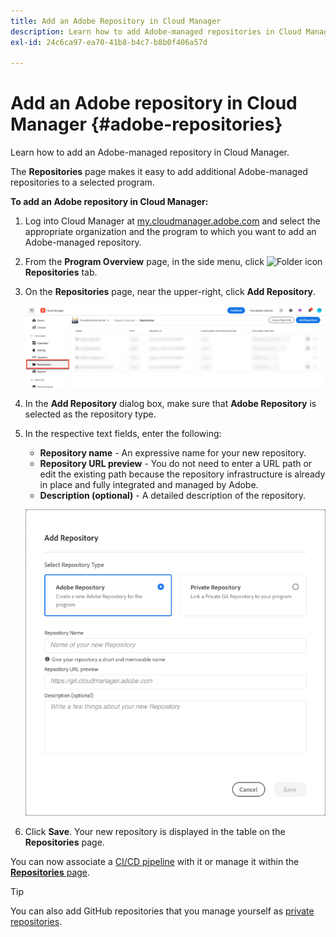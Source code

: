 ```yaml
---
title: Add an Adobe Repository in Cloud Manager
description: Learn how to add Adobe-managed repositories in Cloud Manager.
exl-id: 24c6ca97-ea70-41b8-b4c7-b8b0f406a57d

---
```

# Add an Adobe repository in Cloud Manager {#adobe-repositories}

Learn how to add an Adobe-managed repository in Cloud Manager.

The **Repositories** page makes it easy to add additional Adobe-managed repositories to a selected program.

**To add an Adobe repository in Cloud Manager:**

1. Log into Cloud Manager at [my.cloudmanager.adobe.com](https://my.cloudmanager.adobe.com/) and select the appropriate organization and the program to which you want to add an Adobe-managed repository.

1. From the **Program Overview** page, in the side menu, click ![Folder icon](https://spectrum.adobe.com/static/icons/workflow_18/Smock_Folder_18_N.svg) **Repositories** tab.

1. On the **Repositories** page, near the upper-right, click **Add Repository**.

   ![Add repository button](/help/managing-code/assets/repositories-tab.png)
  
1. In the **Add Repository** dialog box, make sure that **Adobe Repository** is selected as the repository type.

1. In the respective text fields, enter the following:

   * **Repository name** - An expressive name for your new repository.
   * **Repository URL preview** - You do not need to enter a URL path or edit the existing path because the repository infrastructure is already in place and fully integrated and managed by Adobe.
   * **Description (optional)** - A detailed description of the repository.

   ![Add Repository dialog box](/help/managing-code/assets/repository-add-adobe.png)

1. Click **Save**.
   Your new repository is displayed in the table on the **Repositories** page. 

You can now associate a [CI/CD pipeline](/help/overview/ci-cd-pipelines.md) with it or manage it within the [**Repositories** page](/help/managing-code/managing-repositories.md).

>[!TIP]
>
>You can also add GitHub repositories that you manage yourself as [private repositories](/help/managing-code/private-repositories.md).
